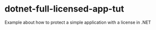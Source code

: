# dotnet-full-licensed-app-tut
Example about how to protect a simple application with a license in .NET

